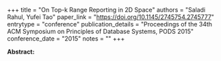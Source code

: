 +++
title = "On Top-k Range Reporting in 2D Space"
authors = "Saladi Rahul, Yufei Tao"
paper_link = "https://doi.org/10.1145/2745754.2745777"
entrytype = "conference"
publication_details = "Proceedings of the 34th ACM Symposium on Principles of Database Systems,  PODS 2015"
conference_date = "2015"
notes = ""
+++

<b>Abstract:</b>
